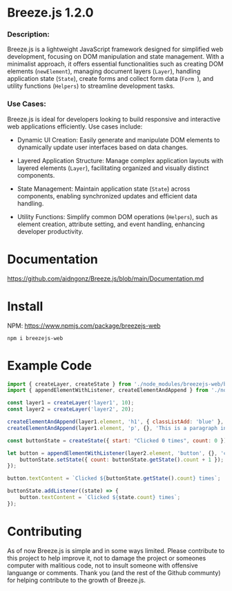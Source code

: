 # Breeze.js 1.2.0
### Description:

Breeze.js is a lightweight JavaScript framework designed for simplified web development, focusing on DOM manipulation and state management. With a minimalist approach, it offers essential functionalities such as creating DOM elements (`newElement`), managing document layers (`Layer`), handling application state (`State`), create forms and collect form data (`Form `), and utility functions (`Helpers`) to streamline development tasks.

### Use Cases:

Breeze.js is ideal for developers looking to build responsive and interactive web applications efficiently. Use cases include:

- Dynamic UI Creation: Easily generate and manipulate DOM elements to dynamically update user interfaces based on data changes.

- Layered Application Structure: Manage complex application layouts with layered elements (`Layer`), facilitating organized and visually distinct components.

- State Management: Maintain application state (`State`) across components, enabling synchronized updates and efficient data handling.

- Utility Functions: Simplify common DOM operations (`Helpers`), such as element creation, attribute setting, and event handling, enhancing developer productivity.

# Documentation
https://github.com/aidngonz/Breeze.js/blob/main/Documentation.md

# Install
NPM: https://www.npmjs.com/package/breezejs-web

```shell
npm i breezejs-web
```

# Example Code
```javascript
import { createLayer, createState } from './node_modules/breezejs-web/breeze.js';
import { appendElementWithListener, createElementAndAppend } from './node_modules/breezejs-web/helpers.js';

const layer1 = createLayer('layer1', 10);
const layer2 = createLayer('layer2', 20);

createElementAndAppend(layer1.element, 'h1', { classListAdd: 'blue' }, 'Hello World in Layer');
createElementAndAppend(layer1.element, 'p', {}, 'This is a paragraph in layer 1.');

const buttonState = createState({ start: "Clicked 0 times", count: 0 });

let button = appendElementWithListener(layer2.element, 'button', {}, 'click', () => {
    buttonState.setState({ count: buttonState.getState().count + 1 });
});

button.textContent = `Clicked ${buttonState.getState().count} times`;

buttonState.addListener((state) => {
    button.textContent = `Clicked ${state.count} times`;
});
```

# Contributing
As of now Breeze.js is simple and in some ways limited. Please contribute to this project to help improve it, not to damage the project or someones computer with malitious code, not to insult someone with offensive languange or comments. 
Thank you (and the rest of the Github communty) for helping contribute to the growth of Breeze.js.
